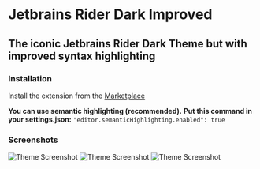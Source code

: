 # Jetbrains Rider Dark Improved

## The iconic Jetbrains Rider Dark Theme but with improved syntax highlighting

### Installation

Install the extension from the [Marketplace](https://marketplace.visualstudio.com/items?itemName=kenan-salar.jetbrains-rider-dark-theme-improved)

**You can use semantic highlighting (recommended).**
**Put this command in your settings.json:**
`"editor.semanticHighlighting.enabled": true`

### Screenshots

![Theme Screenshot](https://i.postimg.cc/npZLDVsw-/Screenshot-2024-12-15-205338.png)
![Theme Screenshot](https://i.postimg.cc/Xn1NmwsT/Screenshot-2024-12-15-205354.png)
![Theme Screenshot](https://i.postimg.cc/Hd2k4GXW/Screenshot-2024-12-15-205442.png)
